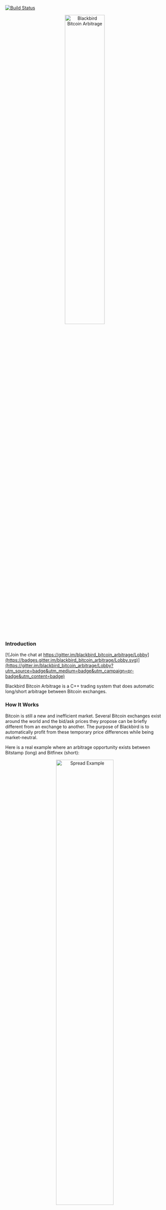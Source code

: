 [![Build Status](https://travis-ci.org/butor/blackbird.svg?branch=master)](https://travis-ci.org/butor/blackbird)

<p align="center">
<img src="https://cloud.githubusercontent.com/assets/11370278/10808535/02230d46-7dc3-11e5-92d8-da15cae8c6e9.png" width="50%" alt="Blackbird Bitcoin Arbitrage">
</p>


### Introduction

[![Join the chat at https://gitter.im/blackbird_bitcoin_arbitrage/Lobby](https://badges.gitter.im/blackbird_bitcoin_arbitrage/Lobby.svg)](https://gitter.im/blackbird_bitcoin_arbitrage/Lobby?utm_source=badge&utm_medium=badge&utm_campaign=pr-badge&utm_content=badge)

Blackbird Bitcoin Arbitrage is a C++ trading system that does automatic long/short arbitrage between Bitcoin exchanges.

### How It Works

Bitcoin is still a new and inefficient market. Several Bitcoin exchanges exist around the world and the bid/ask prices they propose can be briefly different from an exchange to another. The purpose of Blackbird is to automatically profit from these temporary price differences while being market-neutral.

Here is a real example where an arbitrage opportunity exists between Bitstamp (long) and Bitfinex (short):

<p align="center">
<img src="https://cloud.githubusercontent.com/assets/11370278/11164055/5863e750-8ab3-11e5-86fc-8f7bab6818df.png"  width="60%" alt="Spread Example">
</p>

At the first vertical line, the spread between the exchanges is high so Blackbird buys Bitstamp and short sells Bitfinex. Then, when the spread closes (second vertical line), Blackbird exits the market by selling Bitstamp and buying Bitfinex back.

#### Advantages

Unlike other Bitcoin arbitrage systems, Blackbird doesn't sell but actually _short sells_ Bitcoin on the short exchange. This feature offers two important advantages:

1. The strategy is always market-neutral: the Bitcoin market's moves (up or down) don't impact the strategy returns. This removes a huge risk from the strategy. The Bitcoin market could suddenly lose twice its value that this won't make any difference in the strategy returns.

2. The strategy doesn't need to transfer funds (USD or BTC) between Bitcoin exchanges. The buy/sell and sell/buy trading activities are done in parallel on two different exchanges, independently. Advantage: no need to deal with transfer latency issues.

More details about _short selling_ and _market neutrality_ can be found on <a href="https://github.com/butor/blackbird/issues/100" target="_blank">issue #100</a>.

### Disclaimer

__USE THE SOFTWARE AT YOUR OWN RISK. YOU ARE RESPONSIBLE FOR YOUR OWN MONEY. PAST PERFORMANCE IS NOT NECESSARILY INDICATIVE OF FUTURE RESULTS.__

__THE AUTHORS AND ALL AFFILIATES ASSUME NO RESPONSIBILITY FOR YOUR TRADING RESULTS.__

### Code Information

The trade results are stored in CSV files and the detailed activity is stored in log files. New files are created every time Blackbird is started.

It is possible to automatically stop Blackbird after the next trade has closed by creating, at any time, an empty file named _stop_after_notrade_.

Blackbird uses functions written by <a href="http://www.adp-gmbh.ch/cpp/common/base64.html" target="_blank">René Nyffenegger</a> to encode and decode base64.

### How To Test Blackbird

Please make sure that you understand the disclaimer above if you want to test Blackbird with real money, and start with a small amount of money.

__IMPORTANT: all your BTC accounts must be empty before starting Blackbird. Make sure that you only have USD on your accounts and no BTC.__

It is never entirely safe to just tell Blackbird to use, say, $25 per exchange. You also need to only have $25 available on each of your trading accounts as well as 0 BTC. In this case you are sure that even with a bug your maximum loss on an exchange won't be greater than $25 no matter what.

Note: on Bitfinex, your money has to be available on the _Margin_ account.

#### Implemented Exchanges

| Exchange | Long | Short | Tested | Note |
| -------- |:----:|:-----:|:------:| ---- |
| <a href="https://www.bitfinex.com" target="_blank">Bitfinex</a> | ✓ | ✓ | ✓ | |
| <a href="https://www.okcoin.com" target="_blank">OKCoin</a> | ✓ |  | ✓ |their API now offers short selling: <a href="https://www.okcoin.com/about/rest_api.do" target="_blank">link here</a> |
| <a href="https://www.bitstamp.net" target="_blank">Bitstamp</a> | ✓ |  | ✓ | |
| <a href="https://gemini.com" target="_blank">Gemini</a> | ✓ |  | ✓ | |
| <a href="https://www.kraken.com" target="_blank">Kraken</a> | ✓ |  | | Validation in progress |

#### Potential Exchanges

| Exchange | Long | Short | Note |
| -------- |:----:|:-----:| ---- |
| <a href="https://poloniex.com" target="_blank">Poloniex</a> | ✓ | ✓ | BTC/USD trading not supported, BTC/USDT margin trading not supported |
| <a href="https://www.gdax.com" target="_blank">GDAX</a> | ✓ | ✓ |  |
| <a href="https://btc-e.com" target="_blank">BTC-e</a> | ✓ |  |  |
| <a href="https://www.itbit.com" target="_blank">itBit</a> | ✓ |  |  |

#### Credentials

For each of your exchange accounts you need to create the API authentication keys. This is usually done in the _Settings_ section of your accounts.

Then, you need to add your API keys into the file _blackbird.conf_. You need at least two exchanges and one of them should allow short selling. __Never__ share this file as it will contain your personal exchange credentials!

#### Blackbird Parameters

Parameter | Default Value | Description
| ------------ | ------------------- | ------------- |
| DemoMode | true | The demo mode will show the spreads but won't actually trade anything |
| UseFullCash | false | When true, all the USD available on your accounts will be used. Otherwise, the amount defined by CashForTesting will be used. Note: the cash used for a trade will be the minimum of the two exchanges, minus 1.00% as a small margin: if there is $1,000 on the first account and $1,100 on the second one, $990 will be used on each exchange, i.e. $1,000 - (1% * $1,000). The exposure is $1,980 |
| CashForTesting | $25 | If UseFullCash is false, that parameter defines the USD amount that will be used. The minimum has to be $10 otherwise some exchanges might reject the orders |
| MaxExposure | $25,000 | Maximum exposure per exchange. If the limit is $25,000 then Blackbird won't send any order larger than that on each exchange |
| MaxLength | 5,184,000 | The maximum length of a trade in number of iterations. If this value is reached then Blackbird will exit the market regardless of the spread. Warning: with this value the system can exit with a loss so It's recommended to use a large value. The default is 180 days with GapSec at 3 seconds |
| DebugMaxIteration | 3,200,000 | The maximum number of iteration. Once DebugMaxIteration is reached Blackbird is terminated with return=0. Useful for troubleshooting the software |
| Verbose | true | Write the bid/ask and the spreads to the log file at every iteration. The log file size will be larger but it will show how Blackbird analyses the spreads |
| GapSec | 3 sec. | Time lapse in seconds of an iteration. By default the quotes download and the spreads analysis for all the exchanges are done every 3 seconds |
| SpreadEntry | 0.0080 | The spread threshold above which the trailing spreads are generated to capture an arbitrage opportunity |
| SpreadTarget | 0.0050 | This is the targeted profit. It represents the net profit and takes the exchange fees into account. If SpreadEntry is at 0.80% and trades are generated at that level on two exchanges with 0.25% fees each, Blackbird will set the exit threshold at -0.70% (0.80% spread entry - 4x0.25% fees - 0.50% target = -0.70%) |
| PriceDeltaLimit | 0.10 | The maximum difference between the target limit price and the computed limit price of an order. That is the price generated by looking at the current liquidity in the order books. If the difference is greater than PriceDeltaLimit then no trades will be generated because there is not enough liquidity (risk of slippage) |
| TrailingSpreadLim | 0.0008 | The limit under which the trailing spread is generated. If the current spread is above SpreadTarget and at 0.70%, then by default the trailing spread will be generated at 0.62% |
| TrailingSpreadCount | 1 |  The number of time the spread must be between SpreadTarget and the trailing spread before sending the orders to the market |
| OrderBookFactor | 3.0 | In order to be executed as fast as possible and avoid slippage, Blackbird checks the liquidity in the order books of the exchanges and makes sure there is at least 3.0 times the needed liquidity before executing the order |
| UseVolatility | false |  If true, display the spreads volatility information in the log file. This is not used for the moment and only displayed as information |
| VolatilityPeriod | 600 | The period length of the volatility in number of iterations. This is not used for the moment and only displayed as information |
| SendEmail | false | When true, an e-mail will be sent every time an arbitrage trade is completed, with information such as the names of the exchanges and the trade return |
| DBFile | 'blackbird.db' | SQLite3 database file to use for storing the bid/ask information of the exchanges for reference. Blackbird will create this file if it doesn't already exist |

#### Getting and building the software

You need the following libraries: <a href="https://www.openssl.org/docs/crypto/crypto.html" target="_blank">Crypto</a>, <a href="http://www.digip.org/jansson" target="_blank">Jansson</a>, <a href="http://curl.haxx.se" target="_blank">cURL</a>, <a href="http://www.sqlite.org" target="_blank">SQLite3</a> and <a href="http://caspian.dotconf.net/menu/Software/SendEmail" target="_blank">sendEmail</a>. Usually this is what you need to install:

```
libssl-dev
libjansson-dev
libcurl4-openssl-dev
libsqlite3-dev (available as a Blackbird submodule)
sendemail
```

Download the source from github with:

    mkdir blackbird
    cd blackbird
    git clone --recursive  git://github.com/butor/blackbird.git .

Alternatively, if you already have the existing source tree use:

    git submodule update --init

to sync the submodules.

Once you have downloaded the source code, build Blackbird by typing:

    make

If all goes well this produces a Blackbird executable in the project directory.

#### Ubuntu (Amazon EC2 compatible)

1. Run the following commands:

  ```
  sudo apt-get install libssl-dev libjansson-dev libcurl4-openssl-dev libsqlite3-dev sendemail make gcc g++
  mkdir blackbird
  cd blackbird
  git clone --recursive  git://github.com/butor/blackbird.git .
  make
  ```

2. Run the software, by typing:

  ```
  ./blackbird
  ```

#### Docker

1. Download and install Docker [here](https://www.docker.com/).

2. Build the container:

  ```
  docker build -t blackbird .
  ```

3. Mount your configuration and run the container (OSX/Linux):

  ```
  docker run -v $(pwd)/blackbird.conf:/blackbird/blackbird.conf -it blackbird /blackbird/blackbird
  ```

### Contact

* If you found a bug, please open a new <a href="https://github.com/butor/blackbird/issues" target="_blank">issue</a> with the label _bug_
* If you have a general question or have troubles running Blackbird, you can open a new  <a href="https://github.com/butor/blackbird/issues" target="_blank">issue</a> with the label _question_ or _help wanted_
* For anything else you can contact the author at julien.hamilton@gmail.com

### Log Output Example

This is what the log file looks like when Blackbird is started:


```
Blackbird Bitcoin Arbitrage
DISCLAIMER: USE THE SOFTWARE AT YOUR OWN RISK.

[ Targets ]
   Spread Entry:  0.80%
   Spread Target: 0.30%

[ Current balances ]
   Bitfinex:    1,857.79 USD    0.000000 BTC
   OKCoin:      1,801.38 USD    0.000436 BTC
   Bitstamp:    1,694.15 USD    0.000000 BTC
   Gemini:      1,720.38 USD    0.000000 BTC

[ Cash exposure ]
   FULL cash used!

[ 10/31/2015 08:32:45 ]
   Bitfinex:    325.21 / 325.58
   OKCoin:      326.04 / 326.10
   Bitstamp:    325.37 / 325.82
   Gemini:      325.50 / 328.74
   ----------------------------
   OKCoin/Bitfinex:     -0.27% [target  0.80%, min -0.27%, max -0.27%]
   Bitstamp/Bitfinex:   -0.19% [target  0.80%, min -0.19%, max -0.19%]
   Gemini/Bitfinex:     -1.07% [target  0.80%, min -1.07%, max -1.07%]

[ 10/31/2015 08:32:48 ]
   Bitfinex:    325.21 / 325.58
   OKCoin:      326.04 / 326.10
   Bitstamp:    325.39 / 325.68
   Gemini:      325.50 / 328.67
   ----------------------------
   OKCoin/Bitfinex:     -0.27% [target  0.80%, min -0.27%, max -0.27%]
   Bitstamp/Bitfinex:   -0.14% [target  0.80%, min -0.19%, max -0.14%]
   Gemini/Bitfinex:     -1.05% [target  0.80%, min -1.07%, max -1.05%]
```

